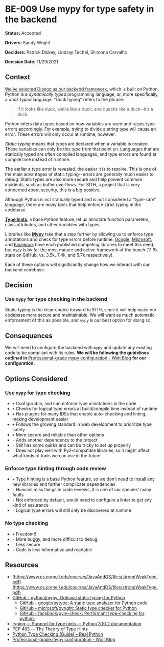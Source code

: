 # BE-009 Use mypy for type safety in the backend

**Status:** Accepted

**Drivers:** Sandy Wright

**Deciders:** Patrick Dickey, Lindsay Techel, Shimona Carvalho

**Decision Date:** 11/29/2021

## Context

[We’ve selected Django as our backend framework](https://truss-dds.atlassian.net/wiki/spaces/SPP/pages/18940054), which is built on Python. Python is a _dynamically typed_ programming language, or, more specifically, a _duck typed_ language. “Duck typing” refers to the phrase:

> If it looks like duck, walks like a duck, and quacks like a duck--it’s a duck.

Python infers data types based on how variables are used and raises type errors accordingly. For example, trying to divide a string type will cause an error. These errors will only occur at runtime, however.

_Static typing_ means that types are declared when a variable is created. These variables can only be this type from that point on. Languages that are statically typed are often compiled languages, and type errors are found at compile time instead of runtime.

The earlier a type error is revealed, the easier it is to resolve. This is one of the main advantages of static typing--errors are generally much easier to debug. Static types are also more secure and help prevent common incidents, such as buffer overflows. For SITH, a project that is very concerned about security, this is a big positive.

Although Python is not statically typed and is not considered a “type-safe” language, there are many tools that help enforce strict typing in the codebase.

[**Type hints**](https://docs.python.org/3/library/typing.html), a base Python feature, let us annotate function parameters, class attributes, and other variables with types.

Libraries like [**Mypy**](https://mypy.readthedocs.io/en/stable/index.html) take that a step further by allowing us to enforce type annotations and check for type errors before runtime. [Google](https://google.github.io/pytype/), [Microsoft](https://github.com/Microsoft/pyright), and [Facebook](https://pyre-check.org/) have each published competing libraries to meet this need, but `mypy` is by far the most mature and active framework of the bunch (11.9k stars on GitHub, vs. 3.5k, 7.4k, and 5.7k respectively).

Each of these options will significantly change how we interact with our backend codebase.

## Decision

### Use `mypy` for type checking in the backend

Static typing is the clear choice forward to SITH, since it will help make our codebase more secure and maintainable. We will want as much automatic enforcement of this as possible, and `mypy` is our best option for doing so.

## Consequences

We will need to configure the backend with `mypy` and update any existing code to be compliant with its rules. **We will be following the guidelines outlined in** [Professional-grade mypy configuration - Wolt Blog](https://blog.wolt.com/engineering/2021/09/30/professional-grade-mypy-configuration/) **for our configuration.**

## Options Considered

### Use `mypy` for type checking

- `+` Configurable, and can enforce type annotations in the code
- `+` Checks for logical type errors at build/compile time instead of runtime
- `+` Has plugins for many IDEs that enable auto-checking and linting, making development easier
- `+` Follows the growing standard in web development to prioritize type safety
- `+` More secure and reliable than other options
- `-` Adds another dependency to the project
- `-` Still has some quirks and can be tricky to set up properly
- `-` Does not play well with Py2-compatible libraries, so it might affect what kinds of tools we can use in the future

### Enforce type hinting through code review

- `+` Type hinting is a base Python feature, so we don’t need to install any new libraries and further complicate dependencies
- `-` Humans miss things in code reviews, it is one of our species' many faults
- `-` Not enforced by default, would need to configure a linter to get any kind of assurance
- `-` Logical type errors will still only be discovered at runtime

### No type checking

- `+` Freedom!!
- `-` More buggy, and more difficult to debug
- `-` Less secure
- `-` Code is less informative and readable

## Resources

- [https://www.cs.cornell.edu/courses/JavaAndDS/files/strongWeakType.pdf](https://www.cs.cornell.edu/courses/JavaAndDS/files/strongWeakType.pdf)
- [GitHub - python/mypy: Optional static typing for Python](https://github.com/python/mypy)
  - [GitHub - google/pytype: A static type analyzer for Python code](https://github.com/google/pytype)
  - [GitHub - microsoft/pyright: Static type checker for Python](https://github.com/Microsoft/pyright)
  - [GitHub - facebook/pyre-check: Performant type-checking for python.](https://github.com/facebook/pyre-check)
- [typing — Support for type hints — Python 3.10.2 documentation](https://docs.python.org/3/library/typing.html)
- [PEP 483 -- The Theory of Type Hints](https://www.python.org/dev/peps/pep-0483/)
- [Python Type Checking (Guide) – Real Python](https://realpython.com/python-type-checking/)
- [Professional-grade mypy configuration - Wolt Blog](https://blog.wolt.com/engineering/2021/09/30/professional-grade-mypy-configuration/)
